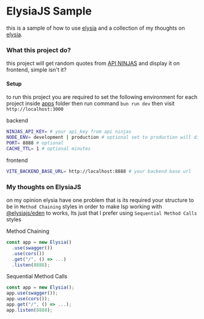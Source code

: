# ElysiaJS Sample

this is a sample of how to use [elysia](https://github.com/elysiajs/elysia) and a collection of my thoughts on [elysia](https://github.com/elysiajs/elysia).

### What this project do?

this project will get random quotes from [API NINJAS](https://api-ninjas.com) and display it on frontend, simple isn't it?

#### Setup

to run this project you are required to set the following environment for each project inside [apps](/apps) folder then run command `bun run dev` then visit `http://localhost:3000`

backend
```bash
NINJAS_API_KEY= # your api_key from api ninjas
NODE_ENV= development | production # optional set to production will disabled swagger
PORT= 8888 # optional
CACHE_TTL= 1 # optional minutes
```

frontend
```bash
VITE_BACKEND_BASE_URL= http://localhost:8888 # your backend base url
```

### My thoughts on ElysiaJS

on my opinion elysia have one problem that is its required your structure to be in `Method Chaining` styles in order to make lsp working with [@elysiajs/eden](https://github.com/elysiajs/eden) to works, Its just that I prefer using `Sequential Method Calls` styles

Method Chaining
```typescript
const app = new Elysia()
  .use(swagger())
  .use(cors())
  .get("/", () => ...)
  .listen(8888);
```

Sequential Method Calls
```typescript
const app = new Elysia();
app.use(swagger());
app.use(cors());
app.get("/", () => ...);
app.listen(8888);
```
